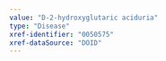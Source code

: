 ```yaml
---
value: "D-2-hydroxyglutaric aciduria"
type: "Disease"
xref-identifier: "0050575"
xref-dataSource: "DOID"
---
```

